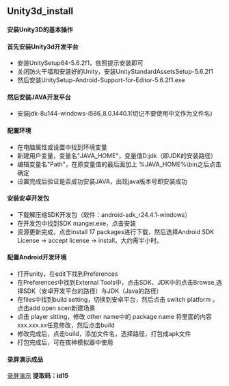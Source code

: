 ## Unity3d_install
#### 安装Unity3D的基本操作
#### 首先安装Unity3d开发平台
* 安装UnitySetup64-5.6.2f1，依照提示安装即可
* 关闭防火干墙和安装好的Unity，安装UnityStandardAssetsSetup-5.6.2f1
* 然后安装UnitySetup-Android-Support-for-Editor-5.6.2f1.exe

#### 然后安装JAVA开发平台
* 安装jdk-8u144-windows-i586_8.0.1440.1(切记不要使用中文作为文件名)

#### 配置环境
* 在电脑属性或设置中找到环境变量
* 新建用户变量，变量名"JAVA_HOME"，变量值D:jdk（即JDK的安装路径）
* 编辑变量名"Path"，在原变量值的最后面加上 %JAVA_HOME%\bin之后点击确定
* 设置完成后验证是否成功安装JAVA，出现java版本号即安装成功

#### 安装安卓开发包
* 下载解压缩SDK开发包（软件：android-sdk_r24.4.1-windows）
* 在开发包中找到SDK manger.exe，点击安装
* 资源更新完成，点击install 17 packages进行下载，然后选择Android SDK License -> accept license -> install，大约需半小时。

#### 配置Android开发环境
* 打开unity，在edit下找到Preferences
* 在Preferences中找到External Tools中，点击SDK、JDK中的点击Browse,选择SDK（安卓开发平台的路径）与JDK（Java的路径）
* 在files中找到build setting，切换到安卓平台，然后点击 switch platform ，点击add open scen新建场景
* 点击 player sitting，修改 other name中的 package name 将里面的内容 xxx.xxx.xx任意修改，然后点击build
* 修改完成后，点击build，添加文件名，选择路径，打包成apk文件
* 打包完成后，可在夜神模拟器中使用

#### 录屏演示成品
[录屏演示](https://pan.baidu.com/s/17o0GXlVnhLulhREXEvtmEA)
**提取码：id15**

